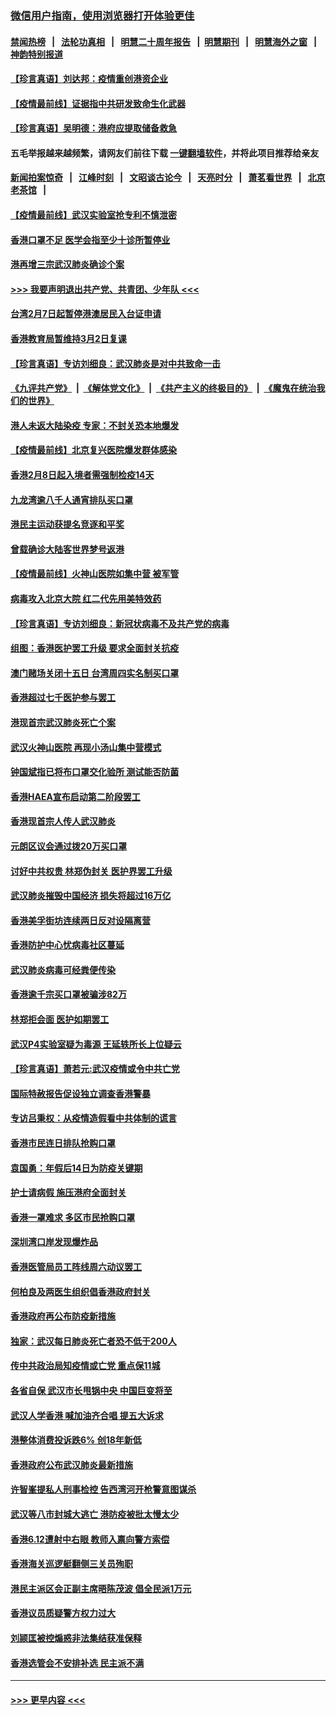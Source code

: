 ### [微信用户指南，使用浏览器打开体验更佳](https://github.com/gfw-breaker/banned-news1/blob/master/indexes/wechat-guide.md?t=0)
#### [禁闻热榜](热点新闻.md?t=0)  &nbsp;&nbsp;|&nbsp;&nbsp; [法轮功真相](https://github.com/gfw-breaker/truth/blob/master/README.md?t=0) &nbsp;&nbsp;|&nbsp;&nbsp; [明慧二十周年报告](https://github.com/gfw-breaker/mh-reports/blob/master/README.md?t=0) &nbsp;&nbsp;|&nbsp;&nbsp;[明慧期刊](https://github.com/gfw-breaker/mh-qikan) &nbsp;&nbsp;|&nbsp;&nbsp; [明慧海外之窗](https://github.com/gfw-breaker/mh-news/blob/master/README.md?t=0) &nbsp;&nbsp;|&nbsp;&nbsp; [神韵特别报道](https://github.com/gfw-breaker/mh-news/blob/master/shenyun.md?t=0)
#### [【珍言真语】刘达邦：疫情重创港资企业](../pages/nsc415/n11854274.md?t=02100233) 
#### [【疫情最前线】证据指中共研发致命生化武器](../pages/nsc415/n11853087.md?t=02100233) 
#### [【珍言真语】吴明德：港府应提取储备救急](../pages/nsc415/n11852734.md?t=02100233) 
#### 五毛举报越来越频繁，请网友们前往下载 [一键翻墙软件](https://github.com/gfw-breaker/ssr-accounts)，并将此项目推荐给亲友
#### [新闻拍案惊奇](https://github.com/gfw-breaker/banned-news1/blob/master/pages/link4.md) &nbsp;&nbsp;|&nbsp;&nbsp; [江峰时刻](https://github.com/gfw-breaker/banned-news1/blob/master/pages/link4.md) &nbsp;&nbsp;|&nbsp;&nbsp; [文昭谈古论今](https://github.com/gfw-breaker/banned-news1/blob/master/pages/link4.md) &nbsp;&nbsp;|&nbsp;&nbsp; [天亮时分](https://github.com/gfw-breaker/banned-news1/blob/master/pages/link4.md) &nbsp;&nbsp;|&nbsp;&nbsp; [萧茗看世界](https://github.com/gfw-breaker/banned-news1/blob/master/pages/link4.md) &nbsp;&nbsp;|&nbsp;&nbsp; [北京老茶馆](https://github.com/gfw-breaker/banned-news1/blob/master/pages/link4.md) &nbsp;&nbsp;|&nbsp;&nbsp; 
#### [【疫情最前线】武汉实验室抢专利不慎泄密](../pages/nsc415/n11850310.md?t=02100233) 
#### [香港口罩不足 医学会指至少十诊所暂停业](../pages/nsc415/n11850301.md?t=02100233) 
#### [港再增三宗武汉肺炎确诊个案](../pages/nsc415/n11850328.md?t=02100233) 
#### [>>> 我要声明退出共产党、共青团、少年队 <<<](https://github.com/begood0513/goodnews/blob/master/quit/letter.md) 
#### [台湾2月7日起暂停港澳居民入台证申请](../pages/nsc415/n11850304.md?t=02100233) 
#### [香港教育局暂维持3月2日复课](../pages/nsc415/n11850260.md?t=02100233) 
#### [【珍言真语】专访刘细良：武汉肺炎是对中共致命一击](../pages/nsc415/n11849934.md?t=02100233) 
#### [《九评共产党》](https://github.com/begood0513/9ping.md/blob/master/README.md) &nbsp;|&nbsp; [《解体党文化》](../../../../jtdwh.md/blob/master/README.md)  &nbsp;|&nbsp; [《共产主义的终极目的》](../../../../gczydzjmd.md/blob/master/README.md) &nbsp;|&nbsp; [《魔鬼在统治我们的世界》](../../../../mgztzwmdsj.md/blob/master/README.md) 
#### [港人未返大陆染疫 专家：不封关恐本地爆发](../pages/nsc415/n11848021.md?t=02100233) 
#### [【疫情最前线】北京复兴医院爆发群体感染](../pages/nsc415/n11847626.md?t=02100233) 
#### [香港2月8日起入境者需强制检疫14天](../pages/nsc415/n11847658.md?t=02100233) 
#### [九龙湾逾八千人通宵排队买口罩](../pages/nsc415/n11847647.md?t=02100233) 
#### [港民主运动获提名竞逐和平奖](../pages/nsc415/n11847633.md?t=02100233) 
#### [曾载确诊大陆客世界梦号返港](../pages/nsc415/n11847608.md?t=02100233) 
#### [【疫情最前线】火神山医院如集中营 被军管](../pages/nsc415/n11847524.md?t=02100233) 
#### [病毒攻入北京大院 红二代先用美特效药](../pages/nsc415/n11847427.md?t=02100233) 
#### [【珍言真语】专访刘细良：新冠状病毒不及共产党的病毒](../pages/nsc415/n11847164.md?t=02100233) 
#### [组图：香港医护罢工升级 要求全面封关抗疫](../pages/nsc415/n11844107.md?t=02100233) 
#### [澳门赌场关闭十五日 台湾周四实名制买口罩](../pages/nsc415/n11845083.md?t=02100233) 
#### [香港超过七千医护参与罢工](../pages/nsc415/n11845051.md?t=02100233) 
#### [港现首宗武汉肺炎死亡个案](../pages/nsc415/n11844998.md?t=02100233) 
#### [武汉火神山医院 再现小汤山集中营模式](../pages/nsc415/n11844763.md?t=02100233) 
#### [钟国斌指已将布口罩交化验所 测试能否防菌](../pages/nsc415/n11842783.md?t=02100233) 
#### [香港HAEA宣布启动第二阶段罢工](../pages/nsc415/n11842723.md?t=02100233) 
#### [香港现首宗人传人武汉肺炎](../pages/nsc415/n11842766.md?t=02100233) 
#### [元朗区议会通过拨20万买口罩](../pages/nsc415/n11842754.md?t=02100233) 
#### [讨好中共权贵 林郑伪封关 医护界罢工升级](../pages/nsc415/n11842359.md?t=02100233) 
#### [武汉肺炎摧毁中国经济 损失将超过16万亿](../pages/nsc415/n11839723.md?t=02100233) 
#### [香港美孚街坊连续两日反对设隔离营](../pages/nsc415/n11839962.md?t=02100233) 
#### [香港防护中心忧病毒社区蔓延](../pages/nsc415/n11839933.md?t=02100233) 
#### [武汉肺炎病毒可经粪便传染](../pages/nsc415/n11839939.md?t=02100233) 
#### [香港逾千宗买口罩被骗涉82万](../pages/nsc415/n11839914.md?t=02100233) 
#### [林郑拒会面 医护如期罢工](../pages/nsc415/n11839892.md?t=02100233) 
#### [武汉P4实验室疑为毒源 王延轶所长上位疑云](../pages/nsc415/n11835543.md?t=02100233) 
#### [【珍言真语】萧若元:武汉疫情或令中共亡党](../pages/nsc415/n11829394.md?t=02100233) 
#### [国际特赦报告促设独立调查香港警暴](../pages/nsc415/n11833845.md?t=02100233) 
#### [专访吕秉权：从疫情造假看中共体制的谎言](../pages/nsc415/n11833813.md?t=02100233) 
#### [香港市民连日排队抢购口罩](../pages/nsc415/n11833794.md?t=02100233) 
#### [袁国勇：年假后14日为防疫关键期](../pages/nsc415/n11831088.md?t=02100233) 
#### [护士请病假 施压港府全面封关](../pages/nsc415/n11831030.md?t=02100233) 
#### [香港一罩难求 多区市民抢购口罩](../pages/nsc415/n11831002.md?t=02100233) 
#### [深圳湾口岸发现爆炸品](../pages/nsc415/n11828802.md?t=02100233) 
#### [香港医管局员工阵线周六动议罢工](../pages/nsc415/n11828762.md?t=02100233) 
#### [何柏良及两医生组织倡香港政府封关](../pages/nsc415/n11828749.md?t=02100233) 
#### [香港政府再公布防疫新措施](../pages/nsc415/n11828716.md?t=02100233) 
#### [独家：武汉每日肺炎死亡者恐不低于200人](../pages/nsc415/n11828240.md?t=02100233) 
#### [传中共政治局知疫情或亡党 重点保11城](../pages/nsc415/n11828145.md?t=02100233) 
#### [各省自保 武汉市长甩锅中央 中国巨变将至](../pages/nsc415/n11828021.md?t=02100233) 
#### [武汉人学香港 喊加油齐合唱 提五大诉求](../pages/nsc415/n11827046.md?t=02100233) 
#### [港整体消费投诉跌6% 创18年新低](../pages/nsc415/n11817280.md?t=02100233) 
#### [香港政府公布武汉肺炎最新措施](../pages/nsc415/n11817152.md?t=02100233) 
#### [许智峯提私人刑事检控 告西湾河开枪警意图谋杀](../pages/nsc415/n11817132.md?t=02100233) 
#### [武汉等八市封城大逃亡 港防疫被批太慢太少](../pages/nsc415/n11817058.md?t=02100233) 
#### [香港6.12遭射中右眼 教师入禀向警方索偿](../pages/nsc415/n11814678.md?t=02100233) 
#### [香港海关巡逻艇翻侧三关员殉职](../pages/nsc415/n11814604.md?t=02100233) 
#### [港民主派区会正副主席晤陈茂波 倡全民派1万元](../pages/nsc415/n11814582.md?t=02100233) 
#### [香港议员质疑警方权力过大](../pages/nsc415/n11814560.md?t=02100233) 
#### [刘颕匡被控煽惑非法集结获准保释](../pages/nsc415/n11811727.md?t=02100233) 
#### [香港选管会不安排补选 民主派不满](../pages/nsc415/n11811691.md?t=02100233) 

----
#### [ >>> 更早内容 <<< ](../indexes/nsc415-earlier.md)
